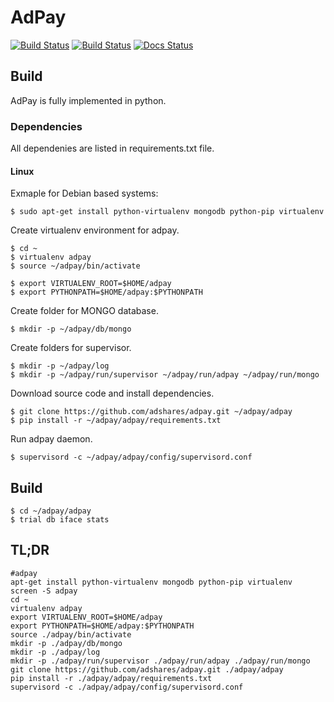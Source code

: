 # AdPay
[![Build Status](https://travis-ci.org/adshares/adpay.svg?branch=master)](https://travis-ci.org/adshares/adpay)
[![Build Status](https://sonarcloud.io/api/project_badges/measure?project=adshares-adpay&metric=alert_status)](https://sonarcloud.io/dashboard?id=adshares-adpay)
[![Docs Status](https://readthedocs.org/projects/adshares-adpay/badge/?version=latest)](http://adshares-adpay.readthedocs.io/en/latest/)
## Build
AdPay is fully implemented in python.

### Dependencies

All dependenies are listed in requirements.txt file.

#### Linux

Exmaple for Debian based systems:
```
$ sudo apt-get install python-virtualenv mongodb python-pip virtualenv
```

Create virtualenv environment for adpay.
```
$ cd ~
$ virtualenv adpay
$ source ~/adpay/bin/activate

$ export VIRTUALENV_ROOT=$HOME/adpay
$ export PYTHONPATH=$HOME/adpay:$PYTHONPATH
```

Create folder for MONGO database.
```
$ mkdir -p ~/adpay/db/mongo
```


Create folders for supervisor.
```
$ mkdir -p ~/adpay/log
$ mkdir -p ~/adpay/run/supervisor ~/adpay/run/adpay ~/adpay/run/mongo
```

Download source code and install dependencies.
```
$ git clone https://github.com/adshares/adpay.git ~/adpay/adpay
$ pip install -r ~/adpay/adpay/requirements.txt
```

Run adpay daemon.
```
$ supervisord -c ~/adpay/adpay/config/supervisord.conf
```

## Build
```
$ cd ~/adpay/adpay
$ trial db iface stats
```
## TL;DR  
```
#adpay
apt-get install python-virtualenv mongodb python-pip virtualenv
screen -S adpay
cd ~
virtualenv adpay
export VIRTUALENV_ROOT=$HOME/adpay
export PYTHONPATH=$HOME/adpay:$PYTHONPATH
source ./adpay/bin/activate
mkdir -p ./adpay/db/mongo
mkdir -p ./adpay/log
mkdir -p ./adpay/run/supervisor ./adpay/run/adpay ./adpay/run/mongo
git clone https://github.com/adshares/adpay.git ./adpay/adpay
pip install -r ./adpay/adpay/requirements.txt
supervisord -c ./adpay/adpay/config/supervisord.conf
```
